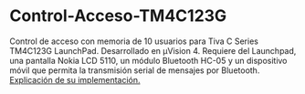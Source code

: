 # Control-Acceso-TM4C123G
Control de acceso con memoria de 10 usuarios para Tiva C Series TM4C123G LaunchPad. Desarrollado en µVision 4. Requiere del Launchpad, una pantalla Nokia LCD 5110, un módulo Bluetooth HC-05 y un dispositivo móvil que permita la transmisión serial de mensajes por Bluetooth. [Explicación de su implementación.](https://www.youtube.com/watch?v=8lUi3mBGVC8)
